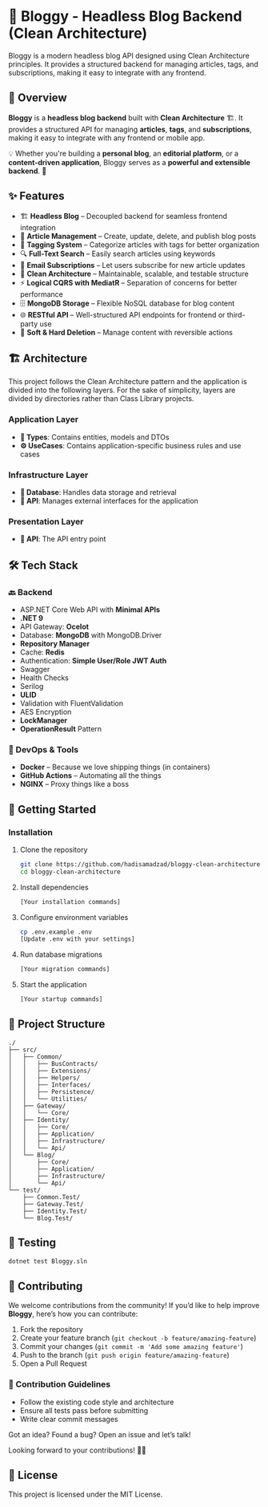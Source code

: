 # 🧹 Bloggy - Headless Blog Backend (Clean Architecture)

Bloggy is a modern headless blog API designed using Clean Architecture principles. It provides a structured backend for managing articles, tags, and subscriptions, making it easy to integrate with any frontend.

## 🚀 Overview

**Bloggy** is a **headless blog backend** built with **Clean Architecture** 🏗️. It provides a structured API for managing **articles**, **tags**, and **subscriptions**, making it easy to integrate with any frontend or mobile app.

💡 Whether you're building a **personal blog**, an **editorial platform**, or a **content-driven application**, Bloggy serves as a **powerful and extensible backend**. 🚀

## ✨ Features

- 🏗 **Headless Blog** – Decoupled backend for seamless frontend integration
- 📝 **Article Management** – Create, update, delete, and publish blog posts
- 🔖 **Tagging System** – Categorize articles with tags for better organization
- 🔍 **Full-Text Search** – Easily search articles using keywords
- 📩 **Email Subscriptions** – Let users subscribe for new article updates
- 🚀 **Clean Architecture** – Maintainable, scalable, and testable structure
- ⚡  **Logical CQRS with MediatR** – Separation of concerns for better performance
- 🗄 **MongoDB Storage** – Flexible NoSQL database for blog content
- 🌐 **RESTful API** – Well-structured API endpoints for frontend or third-party use
- 🔄 **Soft & Hard Deletion** – Manage content with reversible actions

## 🏗️ Architecture

This project follows the Clean Architecture pattern and the application is divided into the following layers. For the sake of simplicity, layers are divided by directories rather than Class Library projects.

### Application Layer

- **🧠 Types**: Contains entities, models and DTOs
- **⚙️ UseCases**: Contains application-specific business rules and use cases

### Infrastructure Layer

- **💾 Database**: Handles data storage and retrieval
- **🔌 API**: Manages external interfaces for the application

### Presentation Layer

- **🔗 API**: The API entry point

## 🛠️ Tech Stack

### 🔙 Backend

- ASP.NET Core Web API with **Minimal APIs**
- **.NET 9**
- API Gateway: **Ocelot**
- Database: **MongoDB** with MongoDB.Driver
- **Repository Manager**
- Cache: **Redis**
- Authentication: **Simple User/Role JWT Auth**
- Swagger
- Health Checks
- Serilog
- **ULID**
- Validation with FluentValidation
- AES Encryption
- **LockManager**
- **OperationResult** Pattern

### 🐳 DevOps & Tools

- **Docker** – Because we love shipping things (in containers)
- **GitHub Actions** – Automating all the things
- **NGINX** – Proxy things like a boss

## 🚀 Getting Started

### Installation

1. Clone the repository

   ```bash
   git clone https://github.com/hadisamadzad/bloggy-clean-architecture.git
   cd bloggy-clean-architecture
   ```

2. Install dependencies

   ```bash
   [Your installation commands]
   ```

3. Configure environment variables

   ```bash
   cp .env.example .env
   [Update .env with your settings]
   ```

4. Run database migrations

   ```bash
   [Your migration commands]
   ```

5. Start the application

   ```bash
   [Your startup commands]
   ```

## 📂 Project Structure

```
./
├── src/
│   ├── Common/
│   │   ├── BusContracts/
│   │   ├── Extensions/
│   │   ├── Helpers/
│   │   ├── Interfaces/
│   │   ├── Persistence/
│   │   └── Utilities/
│   ├── Gateway/
│   │   └── Core/
│   ├── Identity/
│   │   ├── Core/
│   │   ├── Application/
│   │   ├── Infrastructure/
│   │   └── Api/
│   └── Blog/
│       ├── Core/
│       ├── Application/
│       ├── Infrastructure/
│       └── Api/
└── test/
    ├── Common.Test/
    ├── Gateway.Test/
    ├── Identity.Test/
    └── Blog.Test/
```

## 🧪 Testing

```bash
dotnet test Bloggy.sln
```

## 🤝 Contributing

We welcome contributions from the community! If you’d like to help improve **Bloggy**, here’s how you can contribute:

1. Fork the repository
2. Create your feature branch (`git checkout -b feature/amazing-feature`)
3. Commit your changes (`git commit -m 'Add some amazing feature'`)
4. Push to the branch (`git push origin feature/amazing-feature`)
5. Open a Pull Request

### 📝 Contribution Guidelines

- Follow the existing code style and architecture
- Ensure all tests pass before submitting
- Write clear commit messages

Got an idea? Found a bug? Open an issue and let’s talk!

Looking forward to your contributions! 🚀🔥

## 📜 License

This project is licensed under the MIT License.

